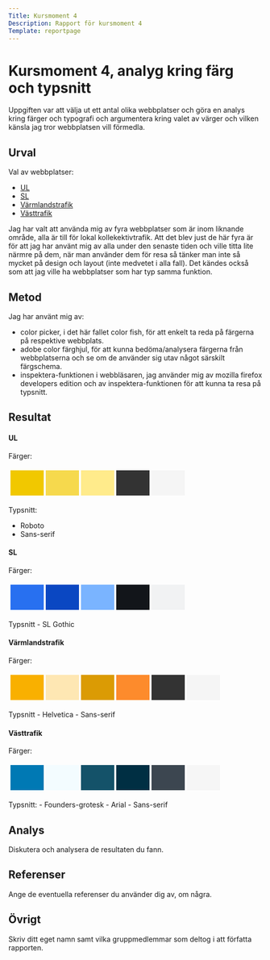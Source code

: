 ```yaml
---
Title: Kursmoment 4
Description: Rapport för kursmoment 4
Template: reportpage
---
```


Kursmoment 4, analyg kring färg och typsnitt
===============


Uppgiften var att välja ut ett antal olika webbplatser och göra en analys kring färger och typografi och argumentera kring valet av värger och vilken känsla jag tror webbplatsen vill förmedla.


Urval
-----------------------


Val av webbplatser:
* [UL](https://ul.se)
* [SL](https://sl.se)
* [Värmlandstrafik](https://varmlandstrafik.se)
* [Västtrafik](https://vasttrafik.se)

Jag har valt att använda mig av fyra webbplatser som är inom liknande område, alla är till för lokal kollekektivtrafik. Att det blev just de här fyra är för att jag har använt mig av alla under den senaste tiden och ville titta lite närmre på dem, när man använder dem för resa så tänker man inte så mycket på design och layout (inte medvetet i alla fall). Det kändes också som att jag ville ha webbplatser som har typ samma funktion.

Metod
-----------------------

Jag har använt mig av:
- color picker, i det här fallet color fish, för att enkelt ta reda på färgerna på respektive webbplats. 
- adobe color färghjul, för att kunna bedöma/analysera färgerna från webbplatserna och se om de använder sig utav något särskilt färgschema. 
- inspektera-funktionen i webbläsaren, jag använder mig av mozilla firefox developers edition och av inspektera-funktionen för att kunna ta resa på typsnitt.

Resultat
-----------------------

#### UL
Färger:
<table style="border-spacing: 4px; border-collapse: separate">
<tr>
<td style="height: 50px; width: 50px; background-color: #f1c800">
<td style="height: 50px; width: 50px; background-color: #f6d94d">
<td style="height: 50px; width: 50px; background-color: #ffeb8b">
<td style="height: 50px; width: 50px; background-color: #333333">
<td style="height: 50px; width: 50px; background-color: #f5f5f5">
</tr>
</table>


Typsnitt:
- Roboto
- Sans-serif

#### SL
Färger:
<table style="border-spacing: 4px; border-collapse: separate">
<tr>
<td style="height: 50px; width: 50px; background-color: #2870f0">
<td style="height: 50px; width: 50px; background-color: #0a47c2">
<td style="height: 50px; width: 50px; background-color: #7ab4ff">
<td style="height: 50px; width: 50px; background-color: #12151a">
<td style="height: 50px; width: 50px; background-color: #f1f2f3">
</tr>
</table>
Typsnitt
- SL Gothic

#### Värmlandstrafik
Färger:
<table style="border-spacing: 4px; border-collapse: separate">
<tr>
<td style="height: 50px; width: 50px; background-color: #f9b000">
<td style="height: 50px; width: 50px; background-color: #fee7b3">
<td style="height: 50px; width: 50px; background-color: #db9b04">
<td style="height: 50px; width: 50px; background-color: #fd8b2c">
<td style="height: 50px; width: 50px; background-color: #333333">
<td style="height: 50px; width: 50px; background-color: #f5f5f5">
</tr>
</table>
Typsnitt
- Helvetica
- Sans-serif

#### Västtrafik
Färger:
<table style="border-spacing: 4px; border-collapse: separate">
<tr>
<td style="height: 50px; width: 50px; background-color: #0079b4">
<td style="height: 50px; width: 50px; background-color: #f3fcff">
<td style="height: 50px; width: 50px; background-color: #145269">
<td style="height: 50px; width: 50px; background-color: #002f43">
<td style="height: 50px; width: 50px; background-color: #3c4650">
<td style="height: 50px; width: 50px; background-color: #f6f6f6">
</tr>
</table>
Typsnitt:
- Founders-grotesk
- Arial
- Sans-serif

Analys
-----------------------

Diskutera och analysera de resultaten du fann.

Referenser
-----------------------

Ange de eventuella referenser du använder dig av, om några.

Övrigt
-----------------------

Skriv ditt eget namn samt vilka gruppmedlemmar som deltog i att författa rapporten.
